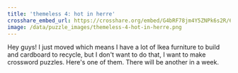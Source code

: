 ```yaml
---
title: 'themeless 4: hot in herre'
crosshare_embed_url: https://crosshare.org/embed/G4bRF78jm4Y5ZNPk6s2R/6GZEUgttSaMcNGI8CIiXptC8S1E3
image: /data/puzzle_images/themeless-4-hot-in-herre.png
---
```


Hey guys! I just moved which means I have a lot of Ikea furniture to build and cardboard to recycle, but I don't want to do that, I want to make crossword puzzles. Here's one of them. There will be another in a week.

